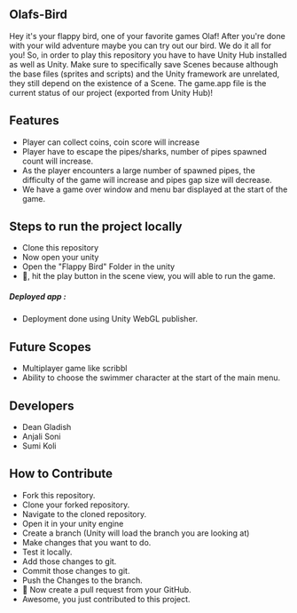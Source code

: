 ## Olafs-Bird

Hey it's your flappy bird, one of your favorite games Olaf! After you're done with your wild adventure maybe you can try out our bird. We do it all for you!
So, in order to play this repository you have to have Unity Hub installed as well as Unity. Make sure to specifically save Scenes because although the base files (sprites and scripts) and the Unity framework are unrelated, they still depend on the existence of a Scene.
The game.app file is the current status of our project (exported from Unity Hub)!


## Features

- Player can collect coins, coin score will increase
- Player have to escape the pipes/sharks, number of pipes spawned count will increase.
- As the player encounters a large number of spawned pipes, the difficulty of the game will increase and pipes gap size will decrease.
- We have a game over window and menu bar displayed at the start of the game.

## Steps to run the project locally

- Clone this repository
- Now open your unity
- Open the "Flappy Bird" Folder in the unity
- :tada:, hit the play button in the scene view, you will able to run the game.
    
##### Deployed app : 
- Deployment done using Unity WebGL publisher. 


## Future Scopes
- Multiplayer game like scribbl
- Ability to choose the swimmer character at the start of the main menu.

## Developers

- Dean Gladish
- Anjali Soni
- Sumi Koli

## How to Contribute

- Fork this repository.
- Clone your forked repository.
- Navigate to the cloned repository.
- Open it in your unity engine 
- Create a branch (Unity will load the branch you are looking at)
- Make changes that you want to do.
- Test it locally.
- Add those changes to git.
- Commit those changes to git.
- Push the Changes to the branch.
- :tada: Now create a pull request from your GitHub.
- Awesome, you just contributed to this project.



